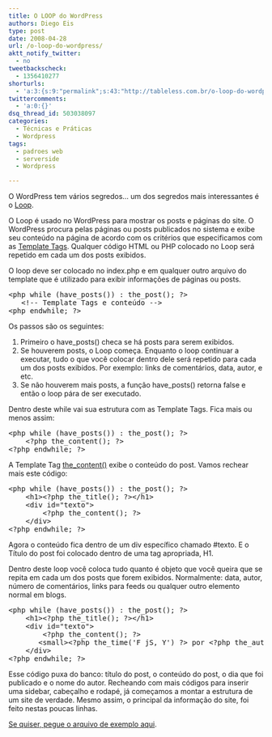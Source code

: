 ```yaml
---
title: O LOOP do WordPress
authors: Diego Eis
type: post
date: 2008-04-28
url: /o-loop-do-wordpress/
aktt_notify_twitter:
  - no
tweetbackscheck:
  - 1356410277
shorturls:
  - 'a:3:{s:9:"permalink";s:43:"http://tableless.com.br/o-loop-do-wordpress";s:7:"tinyurl";s:26:"http://tinyurl.com/3pnfjl3";s:4:"isgd";s:19:"http://is.gd/4R1Scy";}'
twittercomments:
  - 'a:0:{}'
dsq_thread_id: 503038097
categories:
  - Técnicas e Práticas
  - Wordpress
tags:
  - padroes web
  - serverside
  - Wordpress

---
```

O WordPress tem vários segredos&#8230; um dos segredos mais interessantes é o [Loop][1].

O Loop é usado no WordPress para mostrar os posts e páginas do site. O WordPress procura pelas páginas ou posts publicados no sistema e exibe seu conteúdo na página de acordo com os critérios que especificamos com as [Template Tags][2]. Qualquer código HTML ou PHP colocado no Loop será repetido em cada um dos posts exibidos. 

O loop deve ser colocado no index.php e em qualquer outro arquivo do template que é utilizado para exibir informações de páginas ou posts.

<pre class="lang-html">&lt;php while (have_posts()) : the_post(); ?&gt;
   &lt;!-- Template Tags e conte&uacute;do --&gt;
&lt;php endwhile; ?&gt;
</pre>

Os passos são os seguintes:

  1. Primeiro o have_posts() checa se há posts para serem exibidos.
  2. Se houverem posts, o Loop começa. Enquanto o loop continuar a executar, tudo o que você colocar dentro dele será repetido para cada um dos posts exibidos. Por exemplo: links de comentários, data, autor, e etc.
  3. Se não houverem mais posts, a função have_posts() retorna false e então o loop pára de ser executado.

Dentro deste while vai sua estrutura com as Template Tags. Fica mais ou menos assim:

<pre class="lang-html">&lt;php while (have_posts()) : the_post(); ?&gt;
    &lt;?php the_content(); ?&gt;
&lt;?php endwhile; ?&gt;
</pre>

A Template Tag [the_content()][3] exibe o conteúdo do post. Vamos rechear mais este código:

<pre class="lang-html">&lt;php while (have_posts()) : the_post(); ?&gt;
    &lt;h1&gt;&lt;?php the_title(); ?&gt;&lt;/h1&gt;
    &lt;div id="texto"&gt;
        &lt;?php the_content(); ?&gt;
    &lt;/div&gt;
&lt;?php endwhile; ?&gt;
</pre>

Agora o conteúdo fica dentro de um div específico chamado #texto. E o Título do post foi colocado dentro de uma tag apropriada, H1.

Dentro deste loop você coloca tudo quanto é objeto que você queira que se repita em cada um dos posts que forem exibidos. Normalmente: data, autor, número de comentários, links para feeds ou qualquer outro elemento normal em blogs.

<pre class="lang-html">&lt;php while (have_posts()) : the_post(); ?&gt;
    &lt;h1&gt;&lt;?php the_title(); ?&gt;&lt;/h1&gt;
    &lt;div id="texto"&gt;
        &lt;?php the_content(); ?&gt;
       &lt;small&gt;&lt;?php the_time('F jS, Y') ?&gt; por &lt;?php the_author() ?&gt; &lt;/small&gt;
    &lt;/div&gt;
&lt;?php endwhile; ?&gt;
</pre>

Esse código puxa do banco: título do post, o conteúdo do post, o dia que foi publicado e o nome do autor. Recheando com mais códigos para inserir uma sidebar, cabeçalho e rodapé, já começamos a montar a estrutura de um site de verdade. Mesmo assim, o principal da informação do site, foi feito nestas poucas linhas.

[Se quiser, pegue o arquivo de exemplo aqui][4].

 [1]: http://codex.wordpress.org/The_Loop
 [2]: http://codex.wordpress.org/Template_Tags
 [3]: http://codex.wordpress.org/Template_Tags/the_content
 [4]: https://raw.githubusercontent.com/diegoeis/tableless-static-images/master/2008/04/exemplo-loop-wordpressphp.zip